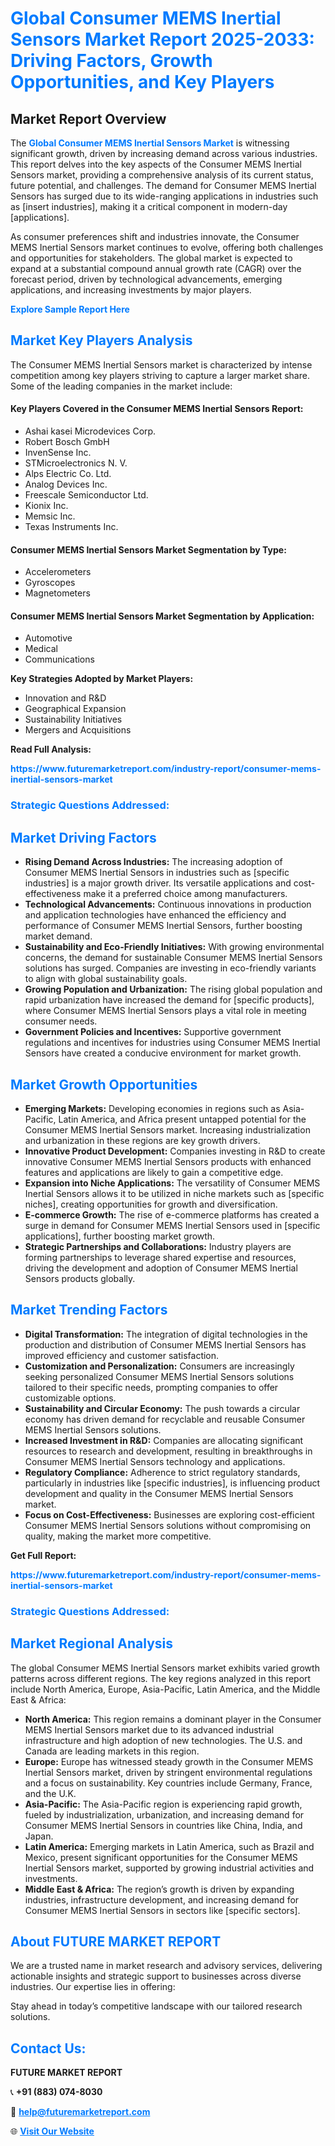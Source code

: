 <h1 style="color: #007BFF;">Global Consumer MEMS Inertial Sensors Market Report 2025-2033: Driving Factors, Growth Opportunities, and Key Players</h1>

<section id="overview">
<h2>Market Report Overview</h2>
<p>The <a href="https://www.futuremarketreport.com/industry-report/consumer-mems-inertial-sensors-market" style="color: #007BFF; text-decoration: none;"><strong>Global Consumer MEMS Inertial Sensors Market</strong></a> is witnessing significant growth, driven by increasing demand across various industries. This report delves into the key aspects of the Consumer MEMS Inertial Sensors market, providing a comprehensive analysis of its current status, future potential, and challenges. The demand for Consumer MEMS Inertial Sensors has surged due to its wide-ranging applications in industries such as [insert industries], making it a critical component in modern-day [applications].</p>
<p>As consumer preferences shift and industries innovate, the Consumer MEMS Inertial Sensors market continues to evolve, offering both challenges and opportunities for stakeholders. The global market is expected to expand at a substantial compound annual growth rate (CAGR) over the forecast period, driven by technological advancements, emerging applications, and increasing investments by major players.</p>
</section>

<section id="overview">
<p><a href="https://www.futuremarketreport.com/request-sample/reportId=62656" style="color: #007BFF; text-decoration: none;"><strong>Explore Sample Report Here</strong></a></p>
</section>

<section id="key-players">
<h2 style="color: #007BFF;">Market Key Players Analysis</h2>
<p>The Consumer MEMS Inertial Sensors market is characterized by intense competition among key players striving to capture a larger market share. Some of the leading companies in the market include:</p>
<h4>Key Players Covered in the Consumer MEMS Inertial Sensors Report:</h4>
<ul><li>Ashai kasei Microdevices Corp.</li><li>Robert Bosch GmbH</li><li>InvenSense Inc.</li><li>STMicroelectronics N. V.</li><li>Alps Electric Co. Ltd.</li><li>Analog Devices Inc.</li><li>Freescale Semiconductor Ltd.</li><li>Kionix Inc.</li><li>Memsic Inc.</li><li>Texas Instruments Inc.</li></ul>
<h4>Consumer MEMS Inertial Sensors Market Segmentation by Type:</h4>
<ul><li>Accelerometers</li><li>Gyroscopes</li><li>Magnetometers</li></ul>

<h4>Consumer MEMS Inertial Sensors Market Segmentation by Application:</h4>
<ul><li>Automotive</li><li>Medical</li><li>Communications</li></ul>
<p><strong>Key Strategies Adopted by Market Players:</strong></p>
<ul>
<li>Innovation and R&D</li>
<li>Geographical Expansion</li>
<li>Sustainability Initiatives</li>
<li>Mergers and Acquisitions</li>
</ul>
</section>

<section>
<p><strong>Read Full Analysis: </strong></p><a href="https://www.futuremarketreport.com/industry-report/consumer-mems-inertial-sensors-market" style="color: #007BFF; text-decoration: none;"><strong>https://www.futuremarketreport.com/industry-report/consumer-mems-inertial-sensors-market</strong></a>
<h3 style="color: #007BFF;">Strategic Questions Addressed:</h3>
</section>

<section id="driving-factors">
<h2 style="color: #007BFF;">Market Driving Factors</h2>
<ul>
<li><strong>Rising Demand Across Industries:</strong> The increasing adoption of Consumer MEMS Inertial Sensors in industries such as [specific industries] is a major growth driver. Its versatile applications and cost-effectiveness make it a preferred choice among manufacturers.</li>
<li><strong>Technological Advancements:</strong> Continuous innovations in production and application technologies have enhanced the efficiency and performance of Consumer MEMS Inertial Sensors, further boosting market demand.</li>
<li><strong>Sustainability and Eco-Friendly Initiatives:</strong> With growing environmental concerns, the demand for sustainable Consumer MEMS Inertial Sensors solutions has surged. Companies are investing in eco-friendly variants to align with global sustainability goals.</li>
<li><strong>Growing Population and Urbanization:</strong> The rising global population and rapid urbanization have increased the demand for [specific products], where Consumer MEMS Inertial Sensors plays a vital role in meeting consumer needs.</li>
<li><strong>Government Policies and Incentives:</strong> Supportive government regulations and incentives for industries using Consumer MEMS Inertial Sensors have created a conducive environment for market growth.</li>
</ul>
</section>

<section id="growth-opportunities">
<h2 style="color: #007BFF;">Market Growth Opportunities</h2>
<ul>
<li><strong>Emerging Markets:</strong> Developing economies in regions such as Asia-Pacific, Latin America, and Africa present untapped potential for the Consumer MEMS Inertial Sensors market. Increasing industrialization and urbanization in these regions are key growth drivers.</li>
<li><strong>Innovative Product Development:</strong> Companies investing in R&D to create innovative Consumer MEMS Inertial Sensors products with enhanced features and applications are likely to gain a competitive edge.</li>
<li><strong>Expansion into Niche Applications:</strong> The versatility of Consumer MEMS Inertial Sensors allows it to be utilized in niche markets such as [specific niches], creating opportunities for growth and diversification.</li>
<li><strong>E-commerce Growth:</strong> The rise of e-commerce platforms has created a surge in demand for Consumer MEMS Inertial Sensors used in [specific applications], further boosting market growth.</li>
<li><strong>Strategic Partnerships and Collaborations:</strong> Industry players are forming partnerships to leverage shared expertise and resources, driving the development and adoption of Consumer MEMS Inertial Sensors products globally.</li>
</ul>
</section>

<section id="trending-factors">
<h2 style="color: #007BFF;">Market Trending Factors</h2>
<ul>
<li><strong>Digital Transformation:</strong> The integration of digital technologies in the production and distribution of Consumer MEMS Inertial Sensors has improved efficiency and customer satisfaction.</li>
<li><strong>Customization and Personalization:</strong> Consumers are increasingly seeking personalized Consumer MEMS Inertial Sensors solutions tailored to their specific needs, prompting companies to offer customizable options.</li>
<li><strong>Sustainability and Circular Economy:</strong> The push towards a circular economy has driven demand for recyclable and reusable Consumer MEMS Inertial Sensors solutions.</li>
<li><strong>Increased Investment in R&D:</strong> Companies are allocating significant resources to research and development, resulting in breakthroughs in Consumer MEMS Inertial Sensors technology and applications.</li>
<li><strong>Regulatory Compliance:</strong> Adherence to strict regulatory standards, particularly in industries like [specific industries], is influencing product development and quality in the Consumer MEMS Inertial Sensors market.</li>
<li><strong>Focus on Cost-Effectiveness:</strong> Businesses are exploring cost-efficient Consumer MEMS Inertial Sensors solutions without compromising on quality, making the market more competitive.</li>
</ul>
</section>

<section>
<p><strong>Get Full Report: </strong></p><a href="https://www.futuremarketreport.com/industry-report/consumer-mems-inertial-sensors-market" style="color: #007BFF; text-decoration: none;"><strong>https://www.futuremarketreport.com/industry-report/consumer-mems-inertial-sensors-market</strong></a>
<h3 style="color: #007BFF;">Strategic Questions Addressed:</h3>
</section>


<section id="regional-analysis">
<h2 style="color: #007BFF;">Market Regional Analysis</h2>
<p>The global Consumer MEMS Inertial Sensors market exhibits varied growth patterns across different regions. The key regions analyzed in this report include North America, Europe, Asia-Pacific, Latin America, and the Middle East & Africa:</p>
<ul>
<li><strong>North America:</strong> This region remains a dominant player in the Consumer MEMS Inertial Sensors market due to its advanced industrial infrastructure and high adoption of new technologies. The U.S. and Canada are leading markets in this region.</li>
<li><strong>Europe:</strong> Europe has witnessed steady growth in the Consumer MEMS Inertial Sensors market, driven by stringent environmental regulations and a focus on sustainability. Key countries include Germany, France, and the U.K.</li>
<li><strong>Asia-Pacific:</strong> The Asia-Pacific region is experiencing rapid growth, fueled by industrialization, urbanization, and increasing demand for Consumer MEMS Inertial Sensors in countries like China, India, and Japan.</li>
<li><strong>Latin America:</strong> Emerging markets in Latin America, such as Brazil and Mexico, present significant opportunities for the Consumer MEMS Inertial Sensors market, supported by growing industrial activities and investments.</li>
<li><strong>Middle East & Africa:</strong> The region’s growth is driven by expanding industries, infrastructure development, and increasing demand for Consumer MEMS Inertial Sensors in sectors like [specific sectors].</li>
</ul>
</section>

<footer>
<h2 style="color: #007BFF;">About FUTURE MARKET REPORT</h2>
<p>We are a trusted name in market research and advisory services, delivering actionable insights and strategic support to businesses across diverse industries. Our expertise lies in offering:</p>

<p>Stay ahead in today’s competitive landscape with our tailored research solutions.</p>

<h2 style="color: #007BFF;">Contact Us:</h2>
<p><strong>FUTURE MARKET REPORT</strong></p>
<p>📞 <strong>+91 (883) 074-8030</strong></p>
<p>📧 <strong><a href="mailto:help@futuremarketreport.com" style="color: #007BFF;">help@futuremarketreport.com</a></strong></p>
<p>🌐 <strong><a href="https://www.futuremarketreport.com/" style="color: #007BFF;">Visit Our Website</a></strong></p>
</footer>